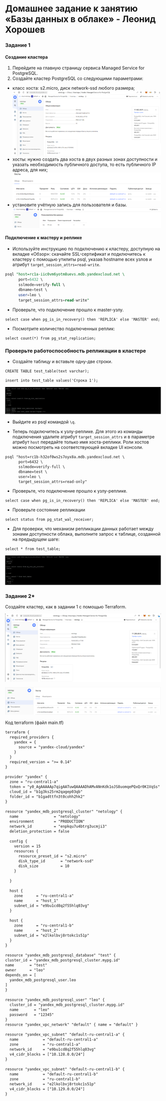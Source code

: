 # Домашнее задание к занятию «Базы данных в облаке» - Леонид Хорошев


### Задание 1


#### Создание кластера
1. Перейдите на главную страницу сервиса Managed Service for PostgreSQL.
1. Создайте кластер PostgreSQL со следующими параметрами:
- класс хоста: s2.micro, диск network-ssd любого размера;
![Alt text](https://github.com/LeonidKhoroshev/databases/blob/main/cloud/cloud1.1.png)
- хосты: нужно создать два хоста в двух разных зонах доступности и указать необходимость публичного доступа, то есть публичного IP адреса, для них;
![Alt text](https://github.com/LeonidKhoroshev/databases/blob/main/cloud/cloud1.2.png)
- установите учётную запись для пользователя и базы.
![Alt text](https://github.com/LeonidKhoroshev/databases/blob/main/cloud/cloud1.3.png)

#### Подключение к мастеру и реплике 

* Используйте инструкцию по подключению к кластеру, доступную на вкладке «Обзор»: cкачайте SSL-сертификат и подключитесь к кластеру с помощью утилиты psql, указав hostname всех узлов и атрибут ```target_session_attrs=read-write```.

```sql
psql "host=rc1a-iic0vm6yotm8uevs.mdb.yandexcloud.net \
      port=6432 \
      sslmode=verify-full \
      dbname=test \
      user=leo \
      target_session_attrs=read-write"
```

* Проверьте, что подключение прошло к master-узлу.
```
select case when pg_is_in_recovery() then 'REPLICA' else 'MASTER' end;
```
* Посмотрите количество подключенных реплик:
```
select count(*) from pg_stat_replication;
```

### Проверьте работоспособность репликации в кластере

* Создайте таблицу и вставьте одну-две строки.
```
CREATE TABLE test_table(text varchar);
```
```
insert into test_table values('Строка 1');
```
![Alt text](https://github.com/LeonidKhoroshev/databases/blob/main/cloud/cloud1.5.png)
* Выйдите из psql командой ```\q```.

* Теперь подключитесь к узлу-реплике. Для этого из команды подключения удалите атрибут ```target_session_attrs```  и в параметре атрибут ```host``` передайте только имя хоста-реплики. Роли хостов можно посмотреть на соответствующей вкладке UI консоли.

```
psql "host=rc1b-h32of0ws2s7oyx8a.mdb.yandexcloud.net \
      port=6432 \
      sslmode=verify-full \
      dbname=test \
      user=leo \
      target_session_attrs=read-only"
```

* Проверьте, что подключение прошло к узлу-реплике.
```
select case when pg_is_in_recovery() then 'REPLICA' else 'MASTER' end;
```
* Проверьте состояние репликации
```
select status from pg_stat_wal_receiver;
```

* Для проверки, что механизм репликации данных работает между зонами доступности облака, выполните запрос к таблице, созданной на предыдущем шаге:
```
select * from test_table;
```

![Alt text](https://github.com/LeonidKhoroshev/databases/blob/main/cloud/cloud1.6.png)



### Задание 2*

Создайте кластер, как в задании 1 с помощью Terraform.

![Alt text](https://github.com/LeonidKhoroshev/databases/blob/main/cloud/cloud1.7.png)

![Alt text](https://github.com/LeonidKhoroshev/databases/blob/main/cloud/cloud1.8.png)

Код terraform (файл main.tf)

```
terraform {
  required_providers {
    yandex = {
      source = "yandex-cloud/yandex"
    }
  }
  required_version = ">= 0.14"
}

provider "yandex" {
  zone = "ru-central1-a"
  token = "y0_AgAAAAAp7qigAATuwQAAAADhAMvANnKdk1oJS8uomqePQxQr0K1VqSs"
  cloud_id = "b1g3ks25rm2qagep03qb"
  folder_id = "b1gadttfn3t0cohh2hk2"
}

resource "yandex_mdb_postgresql_cluster" "netology" {
  name                = "netology"
  environment         = "PRODUCTION"
  network_id          = "enpkqu7u4btrg3ucmji3"
  deletion_protection = false

  config {
    version = 15
    resources {
      resource_preset_id = "s2.micro"
      disk_type_id       = "network-ssd"
      disk_size          = 10
    }

  }

  host {
    zone      = "ru-central1-a"
    name      = "host_1"
    subnet_id = "e9bu1cd8q2f55hlq03vg"
  }

  host {
    zone      = "ru-central1-b"
    name      = "host_2"
    subnet_id = "e2lkolbvj8rtokc1s51p"
  }
}

resource "yandex_mdb_postgresql_database" "test" {
cluster_id = "yandex_mdb_postgresql_cluster.mypg.id"
name       = "test"
owner      = "leo"
depends_on = [
  yandex_mdb_postgresql_user.leo
]
}

resource "yandex_mdb_postgresql_user" "leo" {
  cluster_id = "yandex_mdb_postgresql_cluster.mypg.id"
  name       = "leo"
  password   = "12345"
}
resource "yandex_vpc_network" "default" { name = "default" }

resource "yandex_vpc_subnet" "default-ru-central1-a" {
  name           = "default-ru-central1-a"
  zone           = "ru-central1-a"
  network_id     = "e9bu1cd8q2f55hlq03vg"
  v4_cidr_blocks = ["10.128.0.0/24"]
}

resource "yandex_vpc_subnet" "default-ru-central1-b" {
  name           = "default-ru-central1-b"
  zone           = "ru-central1-b"
  network_id     = "e2lkolbvj8rtokc1s51p"
  v4_cidr_blocks = ["10.129.0.0/24"]
}
```

